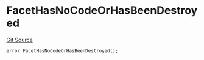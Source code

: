 # FacetHasNoCodeOrHasBeenDestroyed
[Git Source](https://github.com/thrackle-io/forte-rules-engine/blob/5abe0bdd205a0cc39e18fc6dac3a712362e23f50/src/protocol/economic/ruleProcessor/RuleProcessorDiamond.sol)


```solidity
error FacetHasNoCodeOrHasBeenDestroyed();
```

